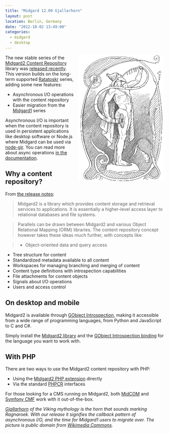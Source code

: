 ```yaml
---
title: "Midgard 12.09 Gjallarhorn"
layout: post
location: Berlin, Germany
date: "2012-10-02 13:49:00"
categories:
  - midgard
  - desktop
---
```

<img src="/files/gjallarhorn.png" style="margin-left: 10px; float: right; width: 273px; height: 400px;" alt="Gjallarhorn" title="Heimdallr with Gjallarhorn by Lorenz Frølich, public domain" />

The new stable series of the [Midgard2 Content Repository](http://midgard-project.org/midgard2/) library was [released recently](http://lists.midgard-project.org/pipermail/dev/2012-September/003202.html). This version builds on the long-term supported [Ratatoskr](http://bergie.iki.fi/blog/ratatoskr_is_out-midgard2_content_repository_goes_lts/) series, adding some new features:

* Asynchronous I/O operations with the content repository
* Easier migration from the [Midgard1](http://midgard-project.org/midgard1/) series

Asynchronous I/O is important when the content repository is used in persistent applications like desktop software or Node.js where Midgard can be used via [node-gir](https://npmjs.org/package/gir). You can read more about async operations [in the documentation](http://midgard-project.org/midgard2/#asynchronous).

## Why a content repository?

From [the release notes](http://lists.midgard-project.org/pipermail/dev/2012-September/003202.html):

> Midgard2 is a library which provides content storage and retrieval
services to applications. It is essentially a higher-level access
layer to relational databases and file systems.

> Parallels can be drawn between Midgard2 and various Object Relational
Mapping (ORM) libraries. The content repository concept however takes
these ideas much further, with concepts like:

> * Object-oriented data and query access
* Tree structure for content
* Standardized metadata available to all content
* Workspaces for managing branching and merging of content
* Content type definitions with introspection capabilities
* File attachments for content objects
* Signals about I/O operations
* Users and access control

## On desktop and mobile

Midgard2 is available through [GObject Introspection](http://developer.gnome.org/gi/stable/gi-overview.html), making it accessible from a wide range of programming languages, from Python and JavaScript to C and C#.

Simply install the [Midgard2 library](http://midgard-project.org/midgard2/#download) and the [GObject Introspection binding](https://live.gnome.org/GObjectIntrospection/Users) for the language you want to work with.

## With PHP

There are two ways to use the Midgard2 content repository with PHP:

* Using the [Midgard2 PHP extension](http://midgard-project.org/midgard2/#midgard2-php5) directly
* Via the standard [PHPCR](http://midgard-project.org/phpcr/) interfaces

For those looking for a CMS running on Midgard2, both [MidCOM](http://midgard-project.org/midcom/) and [Symfony CMF](http://cmf.symfony.com/) work with it out-of-the-box.

*[Gjallarhorn](http://en.wikipedia.org/wiki/Gjallarhorn) of the Viking mythology is the horn that sounds marking Ragnaroek. With our release it signifies the callback pattern of asynchronous I/O, and the time for Midgard1 users to migrate over. The picture is public domain from [Wikimedia Commons](http://commons.wikimedia.org/wiki/File:403px-Heimdallr_by_Froelich.jpg).*
